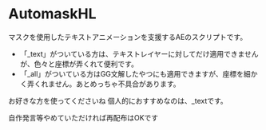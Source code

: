 # AutomaskHL
マスクを使用したテキストアニメーションを支援するAEのスクリプトです。
- 「_text」がついている方は、テキストレイヤーに対してだけ適用できませんが、色々と座標が弄くれて便利です。
- 「_all」がついている方はGG文解したやつにも適用できますが、座標を細かく弄くれません。あとめっちゃ不具合があります。

お好きな方を使ってくださいね
個人的におすすめなのは、_textです。

自作発言等やめていただければ再配布はOKです
